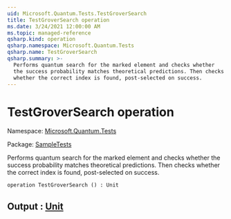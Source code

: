 ```yaml
---
uid: Microsoft.Quantum.Tests.TestGroverSearch
title: TestGroverSearch operation
ms.date: 3/24/2021 12:00:00 AM
ms.topic: managed-reference
qsharp.kind: operation
qsharp.namespace: Microsoft.Quantum.Tests
qsharp.name: TestGroverSearch
qsharp.summary: >-
  Performs quantum search for the marked element and checks whether
  the success probability matches theoretical predictions. Then checks
  whether the correct index is found, post-selected on success.
---
```


# TestGroverSearch operation

Namespace: [Microsoft.Quantum.Tests](xref:Microsoft.Quantum.Tests)

Package: [SampleTests](https://nuget.org/packages/SampleTests)


Performs quantum search for the marked element and checks whetherthe success probability matches theoretical predictions. Then checkswhether the correct index is found, post-selected on success.

```qsharp
operation TestGroverSearch () : Unit
```


## Output : [Unit](xref:microsoft.quantum.lang-ref.unit)


